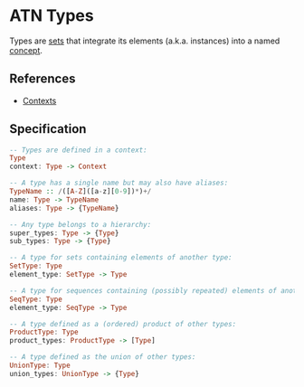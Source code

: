 # ATN Types

Types are [sets](https://en.wikipedia.org/wiki/Set_(mathematics)) that integrate its elements (a.k.a. instances) into a named [concept](https://en.wikipedia.org/wiki/Concept).

## References

- [Contexts](../Contexts)

## Specification

```haskell
-- Types are defined in a context:
Type
context: Type -> Context

-- A type has a single name but may also have aliases:
TypeName :: /([A-Z]([a-z][0-9])*)+/
name: Type -> TypeName
aliases: Type -> {TypeName}

-- Any type belongs to a hierarchy:
super_types: Type -> {Type}
sub_types: Type -> {Type}

-- A type for sets containing elements of another type:
SetType: Type
element_type: SetType -> Type

-- A type for sequences containing (possibly repeated) elements of another type:
SeqType: Type
element_type: SeqType -> Type

-- A type defined as a (ordered) product of other types:
ProductType: Type
product_types: ProductType -> [Type]

-- A type defined as the union of other types:
UnionType: Type
union_types: UnionType -> {Type}
```
